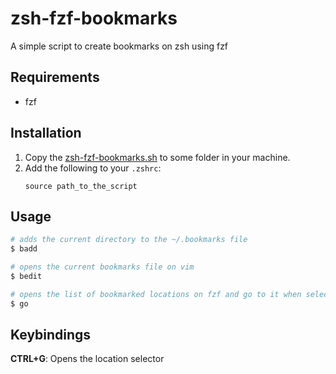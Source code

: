 # zsh-fzf-bookmarks
A simple script to create bookmarks on zsh using fzf

## Requirements

- fzf

## Installation

1. Copy the [zsh-fzf-bookmarks.sh](./zsh-fzf-bookmarks.sh) to some folder in your machine.
2. Add the following to your `.zshrc`:
   ```
   source path_to_the_script
   ```

## Usage

```bash
# adds the current directory to the ~/.bookmarks file
$ badd
```

```bash
# opens the current bookmarks file on vim
$ bedit
```

```bash
# opens the list of bookmarked locations on fzf and go to it when selected
$ go
```

## Keybindings

**CTRL+G**: Opens the location selector
